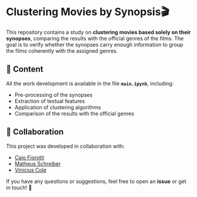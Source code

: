 # Clustering Movies by Synopsis🎬  

This repository contains a study on **clustering movies based solely on their synopses**, comparing the results with the official genres of the films. The goal is to verify whether the synopses carry enough information to group the films coherently with the assigned genres.

## 📂 Content

All the work development is available in the file **`main.ipynb`**, including:
- Pre-processing of the synopses
- Extraction of textual features
- Application of clustering algorithms
- Comparison of the results with the official genres

## 🤝 Collaboration

This project was developed in collaboration with:

- [Caio Fiorotti](https://github.com/fiorotticaio)  
- [Matheus Schreiber](https://github.com/matheusschreiber)  
- [Vinicius Cole](https://github.com/viniciuscole)  

If you have any questions or suggestions, feel free to open an **issue** or get in touch! 🚀 

